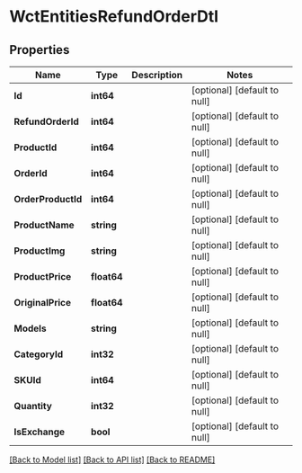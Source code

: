 # WctEntitiesRefundOrderDtl

## Properties
Name | Type | Description | Notes
------------ | ------------- | ------------- | -------------
**Id** | **int64** |  | [optional] [default to null]
**RefundOrderId** | **int64** |  | [optional] [default to null]
**ProductId** | **int64** |  | [optional] [default to null]
**OrderId** | **int64** |  | [optional] [default to null]
**OrderProductId** | **int64** |  | [optional] [default to null]
**ProductName** | **string** |  | [optional] [default to null]
**ProductImg** | **string** |  | [optional] [default to null]
**ProductPrice** | **float64** |  | [optional] [default to null]
**OriginalPrice** | **float64** |  | [optional] [default to null]
**Models** | **string** |  | [optional] [default to null]
**CategoryId** | **int32** |  | [optional] [default to null]
**SKUId** | **int64** |  | [optional] [default to null]
**Quantity** | **int32** |  | [optional] [default to null]
**IsExchange** | **bool** |  | [optional] [default to null]

[[Back to Model list]](../README.md#documentation-for-models) [[Back to API list]](../README.md#documentation-for-api-endpoints) [[Back to README]](../README.md)

